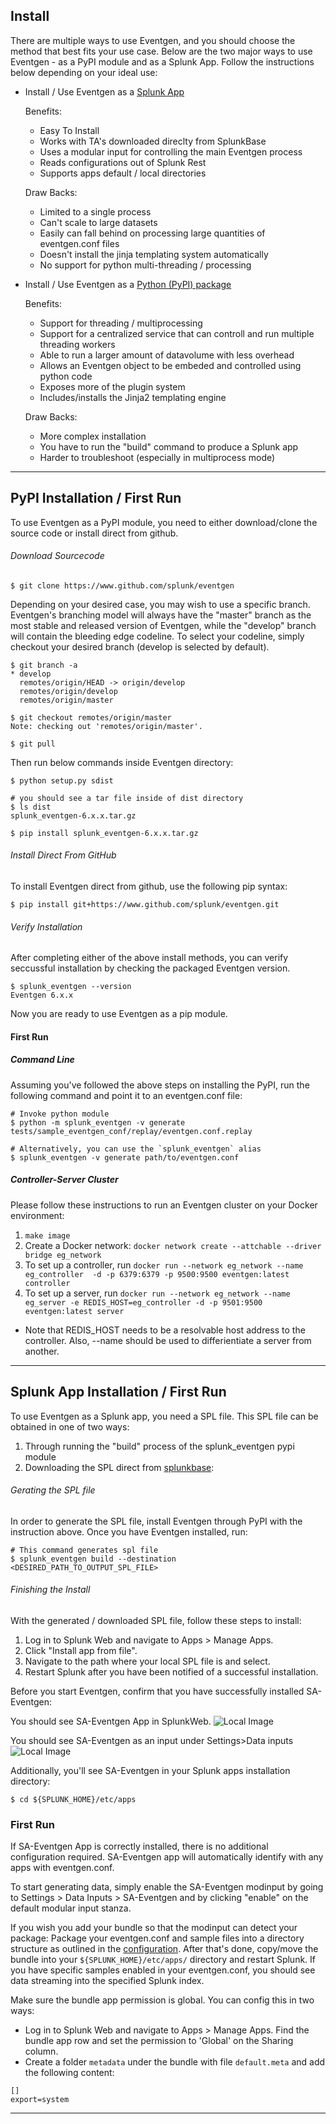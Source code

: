 ## Install

There are multiple ways to use Eventgen, and you should choose the method that best fits your use case.
Below are the two major ways to use Eventgen - as a PyPI module and as a Splunk App. Follow the instructions below depending on your ideal use:

* Install / Use Eventgen as a [Splunk App](#splunk-app-installation)

    Benefits:
  * Easy To Install
  * Works with TA's downloaded direclty from SplunkBase
  * Uses a modular input for controlling the main Eventgen process
  * Reads configurations out of Splunk Rest
  * Supports apps default / local directories
  
  Draw Backs:
  * Limited to a single process
  * Can't scale to large datasets
  * Easily can fall behind on processing large quantities of eventgen.conf files
  * Doesn't install the jinja templating system automatically
  * No support for python multi-threading / processing

* Install / Use Eventgen as a [Python (PyPI) package](#pypi-installation)

    Benefits:
  * Support for threading / multiprocessing
  * Support for a centralized service that can controll and run multiple threading workers
  * Able to run a larger amount of datavolume with less overhead
  * Allows an Eventgen object to be embeded and controlled using python code
  * Exposes more of the plugin system
  * Includes/installs the Jinja2 templating engine
  
  Draw Backs:
  * More complex installation
  * You have to run the "build" command to produce a Splunk app
  * Harder to troubleshoot (especially in multiprocess mode)

---

## PyPI Installation / First Run

To use Eventgen as a PyPI module, you need to either download/clone the source code or install direct from github. 

###### Download Sourcecode
```
$ git clone https://www.github.com/splunk/eventgen
```
Depending on your desired case, you may wish to use a specific branch.  Eventgen's branching model will always have the "master" branch as the most stable and released version of Eventgen, while the "develop" branch will contain the bleeding edge codeline.
To select your codeline, simply checkout your desired branch (develop is selected by default).

```
$ git branch -a
* develop
  remotes/origin/HEAD -> origin/develop
  remotes/origin/develop
  remotes/origin/master
  
$ git checkout remotes/origin/master
Note: checking out 'remotes/origin/master'.

$ git pull
```

Then run below commands inside Eventgen directory:
```
$ python setup.py sdist

# you should see a tar file inside of dist directory
$ ls dist
splunk_eventgen-6.x.x.tar.gz

$ pip install splunk_eventgen-6.x.x.tar.gz

```
###### Install Direct From GitHub
To install Eventgen direct from github, use the following pip syntax:

```
$ pip install git+https://www.github.com/splunk/eventgen.git
```

###### Verify Installation

After completing either of the above install methods, you can verify seccussful installation by checking the packaged Eventgen version.
```
$ splunk_eventgen --version
Eventgen 6.x.x
```
Now you are ready to use Eventgen as a pip module.


#### First Run
##### Command Line ###

Assuming you've followed the above steps on installing the PyPI, run the following command and point it to an eventgen.conf file:

```
# Invoke python module
$ python -m splunk_eventgen -v generate tests/sample_eventgen_conf/replay/eventgen.conf.replay

# Alternatively, you can use the `splunk_eventgen` alias
$ splunk_eventgen -v generate path/to/eventgen.conf
```

##### Controller-Server Cluster ###

Please follow these instructions to run an Eventgen cluster on your Docker environment:

1. `make image`
2. Create a Docker network: `docker network create --attchable --driver bridge eg_network`
3. To set up a controller, run `docker run --network eg_network --name eg_controller  -d -p 6379:6379 -p 9500:9500 eventgen:latest controller`
4. To set up a server, run `docker run --network eg_network --name eg_server -e REDIS_HOST=eg_controller -d -p 9501:9500 eventgen:latest server`
* Note that REDIS_HOST needs to be a resolvable host address to the controller. Also, --name should be used to differientiate a server from another.

---

## Splunk App Installation / First Run

To use Eventgen as a Splunk app, you need a SPL file. This SPL file can be obtained in one of two ways:
1. Through running the "build" process of the splunk_eventgen pypi module
2. Downloading the SPL direct from [splunkbase](https://splunkbase.splunk.com/app/1924/): 

###### Gerating the SPL file
In order to generate the SPL file, install Eventgen through PyPI with the instruction above.
Once you have Eventgen installed, run:

```
# This command generates spl file
$ splunk_eventgen build --destination <DESIRED_PATH_TO_OUTPUT_SPL_FILE>
```

###### Finishing the Install
With the generated / downloaded SPL file, follow these steps to install:
1. Log in to Splunk Web and navigate to Apps > Manage Apps.
2. Click "Install app from file".
3. Navigate to the path where your local SPL file is and select.
4. Restart Splunk after you have been notified of a successful installation.

Before you start Eventgen, confirm that you have successfully installed SA-Eventgen: 

You should see SA-Eventgen App in SplunkWeb.
![Local Image](./images/splunk_web_sa_eventgen.png)

You should see SA-Eventgen as an input under Settings>Data inputs
![Local Image](./images/splunk_web_sa_eventgen_modinput.png)

Additionally, you'll see SA-Eventgen in your Splunk apps installation directory:
```
$ cd ${SPLUNK_HOME}/etc/apps
```

### First Run
If SA-Eventgen App is correctly installed, there is no additional configuration required. SA-Eventgen app will automatically identify with any apps with eventgen.conf.

To start generating data, simply enable the SA-Eventgen modinput by going to Settings > Data Inputs > SA-Eventgen and by clicking "enable" on the default modular input stanza.

If you wish you add your bundle so that the modinput can detect your package:
Package your eventgen.conf and sample files into a directory structure as outlined in the [configuration](CONFIGURE.md). After that's done, copy/move the bundle into your `${SPLUNK_HOME}/etc/apps/` directory and restart Splunk. If you have specific samples enabled in your eventgen.conf, you should see data streaming into the specified Splunk index.

Make sure the bundle app permission is global. You can config this in two ways:
* Log in to Splunk Web and navigate to Apps > Manage Apps. Find the bundle app row and set the permission to 'Global' on the Sharing column.
* Create a folder `metadata` under the bundle with file `default.meta` and add the following content:
```
[]
export=system
```

---
